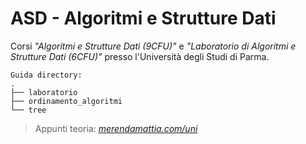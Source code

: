 # ASD - Algoritmi e Strutture Dati
Corsi _"Algoritmi e Strutture Dati (9CFU)"_ e _"Laboratorio di Algoritmi e Strutture Dati (6CFU)"_ presso l'Università degli Studi di Parma.  
```
Guida directory:
.
├── laboratorio
├── ordinamento_algoritmi
└── tree
```

> Appunti teoria: _[merendamattia.com/uni](https://www.merendamattia.com/uni.html)_
